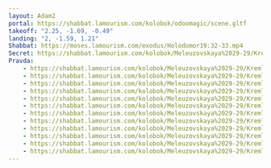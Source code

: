 ```yaml
---
layout: Adam2
portal: https://shabbat.lamourism.com/kolobok/odoomagic/scene.gltf
takeoff: "2.25, -1.69, -0.49"
landing: "2, -1.59, 1.21"
Shabbat: https://moses.lamourism.com/exodus/Holodomor19:32-33.mp4
Secret: https://shabbat.lamourism.com/kolobok/Meleuzovskaya%2029-29/Kremlin/TelAviv.jpg
Pravda:
    - https://shabbat.lamourism.com/kolobok/Meleuzovskaya%2029-29/Kremlin/Bachir.jpg
    - https://shabbat.lamourism.com/kolobok/Meleuzovskaya%2029-29/Kremlin/Bachir.jpg
    - https://shabbat.lamourism.com/kolobok/Meleuzovskaya%2029-29/Kremlin/Bachir.jpg
    - https://shabbat.lamourism.com/kolobok/Meleuzovskaya%2029-29/Kremlin/Bachir.jpg
    - https://shabbat.lamourism.com/kolobok/Meleuzovskaya%2029-29/Kremlin/Bachir.jpg
    - https://shabbat.lamourism.com/kolobok/Meleuzovskaya%2029-29/Kremlin/Bachir.jpg
    - https://shabbat.lamourism.com/kolobok/Meleuzovskaya%2029-29/Kremlin/Bachir.jpg
    - https://shabbat.lamourism.com/kolobok/Meleuzovskaya%2029-29/Kremlin/Bachir.jpg
    - https://shabbat.lamourism.com/kolobok/Meleuzovskaya%2029-29/Kremlin/Bachir.jpg
    - https://shabbat.lamourism.com/kolobok/Meleuzovskaya%2029-29/Kremlin/Bachir.jpg
    - https://shabbat.lamourism.com/kolobok/Meleuzovskaya%2029-29/Kremlin/Bachir.jpg
    - https://shabbat.lamourism.com/kolobok/Meleuzovskaya%2029-29/Kremlin/Bachir.jpg
---
```


